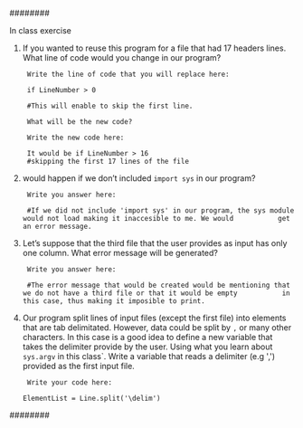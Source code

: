 ########

In class exercise

1. If you wanted to reuse this program for a file that had 17 headers lines. What line of code
would you change in our program?

        Write the line of code that you will replace here: 
        
        if LineNumber > 0 
        
        #This will enable to skip the first line.

        What will be the new code? 
         
        Write the new code here: 
        
        It would be if LineNumber > 16 
        #skipping the first 17 lines of the file

2. would happen if we don’t included `import sys` in our program?

        Write you answer here:
        
        #If we did not include 'import sys' in our program, the sys module would not load making it inaccesible to me. We would           get an error message. 

3. Let’s suppose that the third file that the user provides as input
has only one column. What error message will be generated?

        Write you answer here: 
        
        #The error message that would be created would be mentioning that we do not have a third file or that it would be empty           in this case, thus making it imposible to print. 

4. Our program split lines of input files (except the first file) into elements
that are tab delimitated. However, data could be split by `,` or many other
characters. In this case is a good idea to define a new variable that takes the delimiter
provide by the user. Using what you learn about `sys.argv` in this class`. Write a variable that reads a delimiter (e.g ',') provided as the first input file.

        Write your code here:
        
       ElementList = Line.split('\delim')
       


########
     
